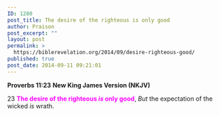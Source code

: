 ```yaml
---
ID: 1280
post_title: The desire of the righteous is only good
author: Praison
post_excerpt: ""
layout: post
permalink: >
  https://biblerevelation.org/2014/09/desire-righteous-good/
published: true
post_date: 2014-09-11 09:21:01
---
```

<strong>Proverbs 11:23</strong>
<strong>New King James Version (NKJV)</strong>

23 <span style="color: #ff00ff;"><strong>The desire of the righteous <em>is</em> only good</strong></span>,
<em>But</em> the expectation of the wicked <em>is</em> wrath.